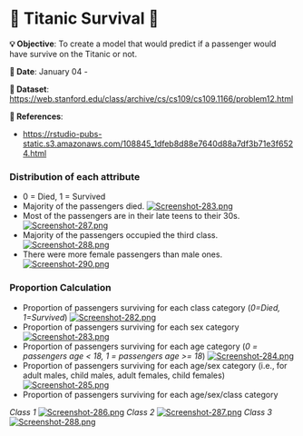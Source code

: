 # 🚢 Titanic Survival 🚢

**💡 Objective**: To create a model that would predict if a passenger would have survive on the Titanic or not.

**📅 Date**: January 04 - 

**🔢 Dataset**: https://web.stanford.edu/class/archive/cs/cs109/cs109.1166/problem12.html

**📜 References**:
- https://rstudio-pubs-static.s3.amazonaws.com/108845_1dfeb8d88e7640d88a7df3b71e3f6524.html

### Distribution of each attribute
* 0 = Died, 1 = Survived
* Majority of the passengers died.
[![Screenshot-283.png](https://i.postimg.cc/MHZ9bt6D/Screenshot-283.png)](https://postimg.cc/mzq3TYFz)
* Most of the passengers are in their late teens to their 30s.
[![Screenshot-287.png](https://i.postimg.cc/NFNpNTLw/Screenshot-287.png)](https://postimg.cc/2LZQy14H)
* Majority of the passengers occupied the third class.
[![Screenshot-288.png](https://i.postimg.cc/8kwKP84n/Screenshot-288.png)](https://postimg.cc/F1dgDB2j)
* There were more female passengers than male ones.
[![Screenshot-290.png](https://i.postimg.cc/hP52T9HL/Screenshot-290.png)](https://postimg.cc/tYFdHVRJ)

### Proportion Calculation
* Proportion of passengers surviving for each class category (*0=Died, 1=Survived*)
[![Screenshot-282.png](https://i.postimg.cc/m2GkmqCV/Screenshot-282.png)](https://postimg.cc/yWv7dLfS)
* Proportion of passengers surviving for each sex category
[![Screenshot-283.png](https://i.postimg.cc/jdr6yM5Y/Screenshot-283.png)](https://postimg.cc/bd32hHkm)
* Proportion of passengers surviving for each age category (*0 = passengers age < 18, 1 = passengers age >= 18*)
[![Screenshot-284.png](https://i.postimg.cc/Bn717pq6/Screenshot-284.png)](https://postimg.cc/dhd1L8ZP)
* Proportion of passengers surviving for each age/sex category (i.e., for adult males, child males, adult females, child females)
[![Screenshot-285.png](https://i.postimg.cc/k5kRq5RP/Screenshot-285.png)](https://postimg.cc/3yFxZYZt)
* Proportion of passengers surviving for each age/sex/class category

*Class 1*
[![Screenshot-286.png](https://i.postimg.cc/zvPrYy3n/Screenshot-286.png)](https://postimg.cc/PvZcmrWx)
*Class 2*
[![Screenshot-287.png](https://i.postimg.cc/CMvYqQJz/Screenshot-287.png)](https://postimg.cc/z3R9mpsr)
*Class 3*
[![Screenshot-288.png](https://i.postimg.cc/52BRwH1n/Screenshot-288.png)](https://postimg.cc/SnKd4xnM)
